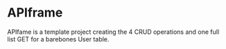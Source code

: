 # APIframe
APIfame is a template project creating the 4 CRUD operations and one full list GET for a barebones User table.
